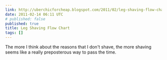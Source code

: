 ```yaml
---
link: http://uberchicforcheap.blogspot.com/2011/02/leg-shaving-flow-chart.html
date: 2011-02-14 06:11 UTC
# published: false
published: true
title: Leg Shaving Flow Chart
tags: []
---
```


The more I think about the reasons that I don't shave, the more shaving seems like a really preposterous way to pass the time.
